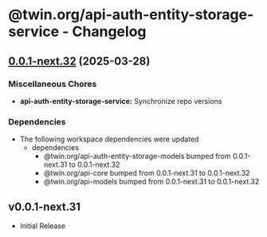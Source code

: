 # @twin.org/api-auth-entity-storage-service - Changelog

## [0.0.1-next.32](https://github.com/twinfoundation/api/compare/api-auth-entity-storage-service-v0.0.1-next.31...api-auth-entity-storage-service-v0.0.1-next.32) (2025-03-28)


### Miscellaneous Chores

* **api-auth-entity-storage-service:** Synchronize repo versions


### Dependencies

* The following workspace dependencies were updated
  * dependencies
    * @twin.org/api-auth-entity-storage-models bumped from 0.0.1-next.31 to 0.0.1-next.32
    * @twin.org/api-core bumped from 0.0.1-next.31 to 0.0.1-next.32
    * @twin.org/api-models bumped from 0.0.1-next.31 to 0.0.1-next.32

## v0.0.1-next.31

- Initial Release
